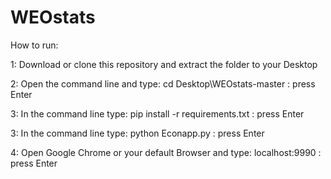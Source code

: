 # WEOstats

How to run:

1: Download or clone this repository and extract the folder to your Desktop

2: Open the command line and type: cd Desktop\WEOstats-master : press Enter

3: In the command line type: pip install -r requirements.txt : press Enter

3: In the command line type: python Econapp.py : press Enter

4: Open Google Chrome or your default Browser and type: localhost:9990 : press Enter




